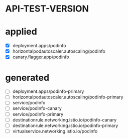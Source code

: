 # API-TEST-VERSION

# applied 
 - [x]  deployment.apps/podinfo
 - [x] horizontalpodautoscaler.autoscaling/podinfo
 - [x] canary.flagger.app/podinfo

# generated 
 - [ ]  deployment.apps/podinfo-primary
 - [ ]  horizontalpodautoscaler.autoscaling/podinfo-primary
 - [ ]  service/podinfo
 - [ ]  service/podinfo-canary
 - [ ]  service/podinfo-primary
 - [ ]  destinationrule.networking.istio.io/podinfo-canary
 - [ ]  destinationrule.networking.istio.io/podinfo-primary
 - [ ]  virtualservice.networking.istio.io/podinfo
